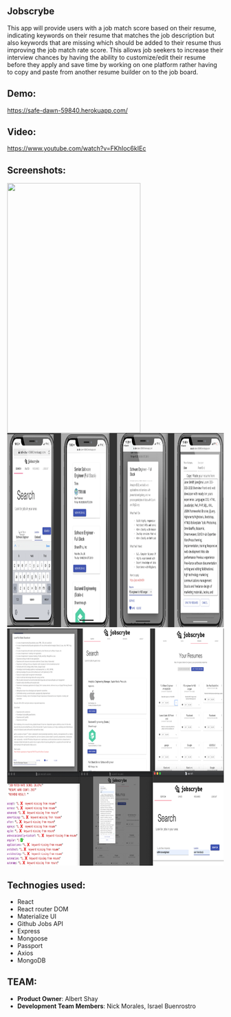 ## Jobscrybe

This app will provide users with a job match score based on their resume, indicating keywords on their resume that matches the job description but also keywords that are missing which should be added to their resume thus improving the job match rate score. This allows job seekers to increase their interview chances by having the ability to customize/edit their resume before they apply and save time by working on one platform rather having to copy and paste from another resume builder on to the job board.

## Demo:
https://safe-dawn-59840.herokuapp.com/

## Video:
https://www.youtube.com/watch?v=FKhIoc6kIEc

## Screenshots:
<img src="https://github.com/albertshay888/jobscrybe/blob/master/screenshots/jobscrybe2.gif" align="center" width="310" height="580" />
<img src="https://github.com/albertshay888/jobscrybe/blob/master/screenshots/mobile.png" width="1200" height="450" />
<img src="https://github.com/albertshay888/jobscrybe/blob/master/screenshots/final.png" width="1200" height="550" />

## Technogies used:
-	React
-	React router DOM
-	Materialize UI
-	Github Jobs API
-	Express
-	Mongoose
-	Passport
-	Axios
-	MongoDB

## TEAM:
  - __Product Owner__:  Albert Shay
  - __Development Team Members__:  Nick Morales, Israel Buenrostro


